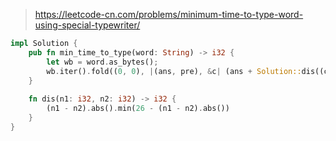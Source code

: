 > https://leetcode-cn.com/problems/minimum-time-to-type-word-using-special-typewriter/

``` rust
impl Solution {
    pub fn min_time_to_type(word: String) -> i32 {
        let wb = word.as_bytes();
        wb.iter().fold((0, 0), |(ans, pre), &c| (ans + Solution::dis((c - b'a') as i32, pre) + 1, (c - b'a') as i32)).0
    }
    
    fn dis(n1: i32, n2: i32) -> i32 {
        (n1 - n2).abs().min(26 - (n1 - n2).abs())
    }
}
```